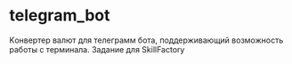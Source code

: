 # telegram_bot
Kонвертер валют для телеграмм бота, поддерживающий возможность работы с терминала.
Задание для SkillFactory
